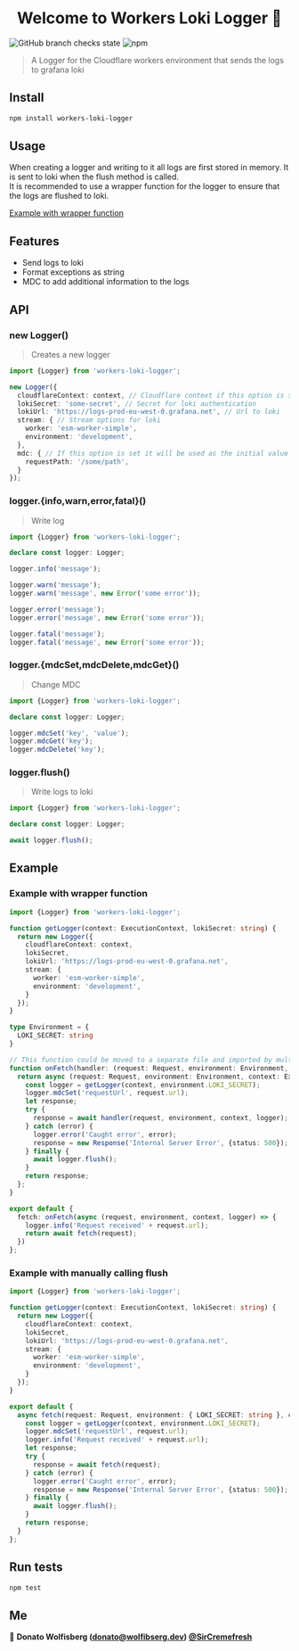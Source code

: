 <!--suppress ALL -->
<h1 align="center">Welcome to Workers Loki Logger 👋</h1>

![GitHub branch checks state](https://img.shields.io/github/checks-status/SirCremefresh/workers-loki-logger/master?style=flat-square)
![npm](https://img.shields.io/npm/v/workers-loki-logger?style=flat-square)

> A Logger for the Cloudflare workers environment that sends the logs to grafana loki

## Install

```sh
npm install workers-loki-logger
```

## Usage

When creating a logger and writing to it all logs are first stored in memory.
It is sent to loki when the flush method is called.   
It is recommended to use a wrapper function for the logger to ensure that the logs are flushed to loki.

[Example with wrapper function](#example-with-wrapper-function)

## Features

- Send logs to loki
- Format exceptions as string
- MDC to add additional information to the logs

## API

### new Logger()

> Creates a new logger

```typescript
import {Logger} from 'workers-loki-logger';

new Logger({
  cloudflareContext: context, // Cloudflare context if this option is set it will use the waitUntil function on flush
  lokiSecret: 'some-secret', // Secret for loki authentication
  lokiUrl: 'https://logs-prod-eu-west-0.grafana.net', // Url to loki
  stream: { // Stream options for loki
    worker: 'esm-worker-simple',
    environment: 'development',
  },
  mdc: { // If this option is set it will be used as the initial value for the MDC
    requestPath: '/some/path',
  }
});
```

### logger.{info,warn,error,fatal}()

> Write log

```typescript
import {Logger} from 'workers-loki-logger';

declare const logger: Logger;

logger.info('message');

logger.warn('message');
logger.warn('message', new Error('some error'));

logger.error('message');
logger.error('message', new Error('some error'));

logger.fatal('message');
logger.fatal('message', new Error('some error'));
```

### logger.{mdcSet,mdcDelete,mdcGet}()

> Change MDC

```typescript
import {Logger} from 'workers-loki-logger';

declare const logger: Logger;

logger.mdcSet('key', 'value');
logger.mdcGet('key');
logger.mdcDelete('key');
```

### logger.flush()

> Write logs to loki

```typescript
import {Logger} from 'workers-loki-logger';

declare const logger: Logger;

await logger.flush();
```

## Example

### Example with wrapper function

```typescript
import {Logger} from 'workers-loki-logger';

function getLogger(context: ExecutionContext, lokiSecret: string) {
  return new Logger({
    cloudflareContext: context,
    lokiSecret,
    lokiUrl: 'https://logs-prod-eu-west-0.grafana.net',
    stream: {
      worker: 'esm-worker-simple',
      environment: 'development',
    }
  });
}

type Environment = {
  LOKI_SECRET: string
}

// This function could be moved to a separate file and imported by multiple workers
function onFetch(handler: (request: Request, environment: Environment, context: ExecutionContext, logger: Logger) => Promise<Response>) {
  return async (request: Request, environment: Environment, context: ExecutionContext) => {
    const logger = getLogger(context, environment.LOKI_SECRET);
    logger.mdcSet('requestUrl', request.url);
    let response;
    try {
      response = await handler(request, environment, context, logger);
    } catch (error) {
      logger.error('Caught error', error);
      response = new Response('Internal Server Error', {status: 500});
    } finally {
      await logger.flush();
    }
    return response;
  };
}

export default {
  fetch: onFetch(async (request, environment, context, logger) => {
    logger.info('Request received' + request.url);
    return await fetch(request);
  })
};
```

### Example with manually calling flush

```typescript
import {Logger} from 'workers-loki-logger';

function getLogger(context: ExecutionContext, lokiSecret: string) {
  return new Logger({
    cloudflareContext: context,
    lokiSecret,
    lokiUrl: 'https://logs-prod-eu-west-0.grafana.net',
    stream: {
      worker: 'esm-worker-simple',
      environment: 'development',
    }
  });
}

export default {
  async fetch(request: Request, environment: { LOKI_SECRET: string }, context: ExecutionContext) {
    const logger = getLogger(context, environment.LOKI_SECRET);
    logger.mdcSet('requestUrl', request.url);
    logger.info('Request received' + request.url);
    let response;
    try {
      response = await fetch(request);
    } catch (error) {
      logger.error('Caught error', error);
      response = new Response('Internal Server Error', {status: 500});
    } finally {
      await logger.flush();
    }
    return response;
  }
};
```

## Run tests

```sh
npm test
```

## Me

👤 **Donato Wolfisberg (donato@wolfibserg.dev) [@SirCremefresh](https://github.com/SirCremefresh)**
